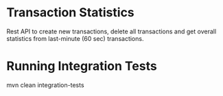 # Transaction Statistics
Rest API to create new transactions, delete all transactions and get overall statistics from last-minute (60 sec) transactions.

# Running Integration Tests
mvn clean integration-tests
